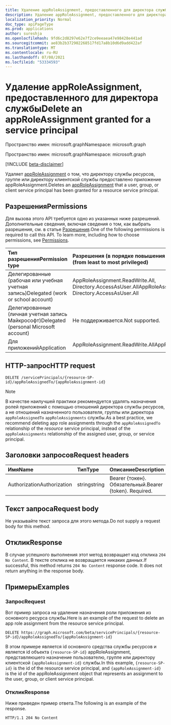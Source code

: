 ```yaml
---
title: Удаление appRoleAssignment, предоставленного для директора службы
description: Удаление appRoleAssignment, предоставленного для директора службы.
localization_priority: Normal
doc_type: apiPageType
ms.prod: applications
author: sureshja
ms.openlocfilehash: 9fd6c2d8297e62e7f2ce9eeaea47e98428e441ad
ms.sourcegitcommit: ae83b2b372902268517fd17a8b10d6d9add422af
ms.translationtype: MT
ms.contentlocale: ru-RU
ms.lasthandoff: 07/08/2021
ms.locfileid: "53334593"
---
```

# <a name="delete-an-approleassignment-granted-for-a-service-principal"></a><span data-ttu-id="58d68-103">Удаление appRoleAssignment, предоставленного для директора службы</span><span class="sxs-lookup"><span data-stu-id="58d68-103">Delete an appRoleAssignment granted for a service principal</span></span>

<span data-ttu-id="58d68-104">Пространство имен: microsoft.graph</span><span class="sxs-lookup"><span data-stu-id="58d68-104">Namespace: microsoft.graph</span></span>

<span data-ttu-id="58d68-105">Пространство имен: microsoft.graph</span><span class="sxs-lookup"><span data-stu-id="58d68-105">Namespace: microsoft.graph</span></span>

[!INCLUDE [beta-disclaimer](../../includes/beta-disclaimer.md)]

<span data-ttu-id="58d68-106">Удаляет [appRoleAssignment](../resources/approleassignment.md) о том, что директору службы ресурсов, группе или директору клиентской службы предоставлено приложение appRoleAssignment.</span><span class="sxs-lookup"><span data-stu-id="58d68-106">Deletes an [appRoleAssignment](../resources/approleassignment.md) that a user, group, or client service principal has been granted for a resource service principal.</span></span>

## <a name="permissions"></a><span data-ttu-id="58d68-107">Разрешения</span><span class="sxs-lookup"><span data-stu-id="58d68-107">Permissions</span></span>

<span data-ttu-id="58d68-p101">Для вызова этого API требуется одно из указанных ниже разрешений. Дополнительные сведения, включая сведения о том, как выбрать разрешения, см. в статье [Разрешения](/graph/permissions-reference).</span><span class="sxs-lookup"><span data-stu-id="58d68-p101">One of the following permissions is required to call this API. To learn more, including how to choose permissions, see [Permissions](/graph/permissions-reference).</span></span>

|<span data-ttu-id="58d68-110">Тип разрешения</span><span class="sxs-lookup"><span data-stu-id="58d68-110">Permission type</span></span>      | <span data-ttu-id="58d68-111">Разрешения (в порядке повышения привилегий)</span><span class="sxs-lookup"><span data-stu-id="58d68-111">Permissions (from least to most privileged)</span></span>              |
|:--------------------|:---------------------------------------------------------|
|<span data-ttu-id="58d68-112">Делегированные (рабочая или учебная учетная запись)</span><span class="sxs-lookup"><span data-stu-id="58d68-112">Delegated (work or school account)</span></span> | <span data-ttu-id="58d68-113">AppRoleAssignment.ReadWrite.All, Directory.AccessAsUser.All</span><span class="sxs-lookup"><span data-stu-id="58d68-113">AppRoleAssignment.ReadWrite.All, Directory.AccessAsUser.All</span></span>    |
|<span data-ttu-id="58d68-114">Делегированные (личная учетная запись Майкрософт)</span><span class="sxs-lookup"><span data-stu-id="58d68-114">Delegated (personal Microsoft account)</span></span> | <span data-ttu-id="58d68-115">Не поддерживается.</span><span class="sxs-lookup"><span data-stu-id="58d68-115">Not supported.</span></span>    |
|<span data-ttu-id="58d68-116">Для приложений</span><span class="sxs-lookup"><span data-stu-id="58d68-116">Application</span></span> | <span data-ttu-id="58d68-117">AppRoleAssignment.ReadWrite.All</span><span class="sxs-lookup"><span data-stu-id="58d68-117">AppRoleAssignment.ReadWrite.All</span></span> |

## <a name="http-request"></a><span data-ttu-id="58d68-118">HTTP-запрос</span><span class="sxs-lookup"><span data-stu-id="58d68-118">HTTP request</span></span>

<!-- { "blockType": "ignored" } -->

```http
DELETE /servicePrincipals/{resource-SP-id}/appRoleAssignedTo/{appRoleAssignment-id}
```

> [!NOTE]
> <span data-ttu-id="58d68-119">В качестве наилучшей практики рекомендуется удалять назначения ролей приложений с помощью отношений директора службы ресурсов, а не отношений назначенного пользователя, группы или директора `appRoleAssignedTo`  `appRoleAssignments` службы.</span><span class="sxs-lookup"><span data-stu-id="58d68-119">As a best practice, we recommend deleting app role assignments through the `appRoleAssignedTo` relationship of the _resource_ service principal, instead of the `appRoleAssignments` relationship of the assigned user, group, or service principal.</span></span>

## <a name="request-headers"></a><span data-ttu-id="58d68-120">Заголовки запросов</span><span class="sxs-lookup"><span data-stu-id="58d68-120">Request headers</span></span>

| <span data-ttu-id="58d68-121">Имя</span><span class="sxs-lookup"><span data-stu-id="58d68-121">Name</span></span>       | <span data-ttu-id="58d68-122">Тип</span><span class="sxs-lookup"><span data-stu-id="58d68-122">Type</span></span> | <span data-ttu-id="58d68-123">Описание</span><span class="sxs-lookup"><span data-stu-id="58d68-123">Description</span></span>|
|:---------------|:--------|:----------|
| <span data-ttu-id="58d68-124">Authorization</span><span class="sxs-lookup"><span data-stu-id="58d68-124">Authorization</span></span>  | <span data-ttu-id="58d68-125">string</span><span class="sxs-lookup"><span data-stu-id="58d68-125">string</span></span>  | <span data-ttu-id="58d68-p102">Bearer {токен}. Обязательный.</span><span class="sxs-lookup"><span data-stu-id="58d68-p102">Bearer {token}. Required.</span></span> |

## <a name="request-body"></a><span data-ttu-id="58d68-128">Текст запроса</span><span class="sxs-lookup"><span data-stu-id="58d68-128">Request body</span></span>

<span data-ttu-id="58d68-129">Не указывайте текст запроса для этого метода.</span><span class="sxs-lookup"><span data-stu-id="58d68-129">Do not supply a request body for this method.</span></span>

## <a name="response"></a><span data-ttu-id="58d68-130">Отклик</span><span class="sxs-lookup"><span data-stu-id="58d68-130">Response</span></span>

<span data-ttu-id="58d68-p103">В случае успешного выполнения этот метод возвращает код отклика `204 No Content`. В тексте отклика не возвращается никаких данных.</span><span class="sxs-lookup"><span data-stu-id="58d68-p103">If successful, this method returns `204 No Content` response code. It does not return anything in the response body.</span></span>

## <a name="examples"></a><span data-ttu-id="58d68-133">Примеры</span><span class="sxs-lookup"><span data-stu-id="58d68-133">Examples</span></span>

### <a name="request"></a><span data-ttu-id="58d68-134">Запрос</span><span class="sxs-lookup"><span data-stu-id="58d68-134">Request</span></span>

<span data-ttu-id="58d68-135">Вот пример запроса на удаление назначения роли приложения из основного ресурса службы.</span><span class="sxs-lookup"><span data-stu-id="58d68-135">Here is an example of the request to delete an app role assignment from the resource service principal.</span></span>

<!-- {
  "blockType": "request",
  "name": "serviceprincipal_delete_approleassignedto"
}-->

```http
DELETE https://graph.microsoft.com/beta/servicePrincipals/{resource-SP-id}/appRoleAssignedTo/{appRoleAssignment-id}
```

<span data-ttu-id="58d68-136">В этом примере является id основного средства службы ресурсов и является id объекта `{resource-SP-id}` appRoleAssignment, представляюшего назначение пользователю, группе или директору клиентской `{appRoleAssignment-id}` службы.</span><span class="sxs-lookup"><span data-stu-id="58d68-136">In this example, `{resource-SP-id}` is the id of the resource service principal, and `{appRoleAssignment-id}` is the id of the appRoleAssignment object that represents an assignment to the user, group, or client service principal.</span></span>

### <a name="response"></a><span data-ttu-id="58d68-137">Отклик</span><span class="sxs-lookup"><span data-stu-id="58d68-137">Response</span></span>

<span data-ttu-id="58d68-138">Ниже приведен пример ответа.</span><span class="sxs-lookup"><span data-stu-id="58d68-138">The following is an example of the response.</span></span>

<!-- {
  "blockType": "response",
  "truncated": true
} -->

```http
HTTP/1.1 204 No Content
```

<!-- uuid: 8fcb5dbc-d5aa-4681-8e31-b001d5168d79
2015-10-25 14:57:30 UTC -->
<!--
{
  "type": "#page.annotation",
  "description": "Delete appRoleAssignment",
  "keywords": "",
  "section": "documentation",
  "tocPath": "",
  "suppressions": [
  ]
}
-->



